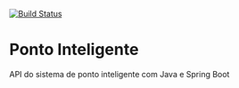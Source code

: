 [![Build Status](https://travis-ci.org/wcosme/ponto-inteligente-api.svg?branch=master)](https://travis-ci.org/wcosme/ponto-inteligente-api)
# Ponto Inteligente
API do sistema de ponto inteligente com Java e Spring Boot
